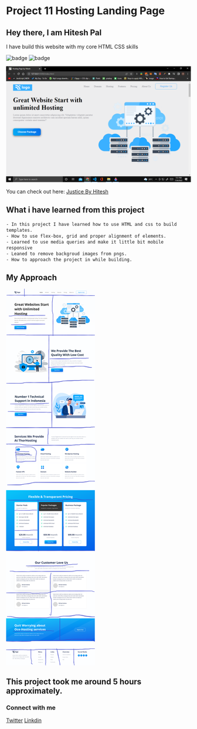 # Project 11 Hosting Landing Page

## Hey there, I am Hitesh Pal

I have build this website with my core HTML CSS skills


![badge](https://img.shields.io/badge/Project%2011-Hosting%20Landing%20Page-yellowgreen)
![badge](https://img.shields.io/badge/HTML-CSS-green)

![image](./images/created.png)

You can check out here: [Justice By Hitesh](https://justice-by-hitesh.netlify.app/)



## What i have learned from this project

    - In this project I have learned how to use HTML and css to build templates.
    - How to use flex-box, grid and proper alignment of elements.
    - Learned to use media queries and make it little bit mobile responsive
    - Leaned to remove backgroud images from pngs.
    - How to approach the project in while building.

## My Approach

![image](./images/approach.png)

## This project took me around 5 hours approximately.

### Connect with me 
[Twitter](https://twitter.com/HiteshP25522550) 
[Linkdin](https://www.linkedin.com/in/hitesh-pal-8379011ab/)
